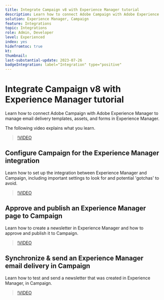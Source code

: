 ```yaml
---
title: Integrate Campaign v8 with Experience Manager tutorial
description: Learn how to connect Adobe Campaign with Adobe Experience Manager to manage email delivery templates, assets, and forms in Experience Manager.
solution: Experience Manager, Campaign
feature: Integrations
topic: Integrations
role: Admin, Developer
level: Experienced
index: yes
hidefromtoc: true
kt:
thumbnail:
last-substantial-update: 2023-07-26
badgeIntegration: label="Integration" type="positive"
---
```


# Integrate Campaign v8 with Experience Manager tutorial

Learn how to connect Adobe Campaign with Adobe Experience Manager to manage email delivery templates, assets, and forms in Experience Manager.

The following video explains what you learn.

>[!VIDEO](https://video.tv.adobe.com/v/340319?quality=12&learn=on)

## Configure Campaign for the Experience Manager integration

Learn how to set up the integration between Experience Manager and Campaign, including important settings to look for and potential 'gotchas' to avoid.

>[!VIDEO](https://video.tv.adobe.com/v/340121?quality=12&learn=on)

## Approve and publish an Experience Manager page to Campaign

Learn how to create a newsletter in Experience Manager and how to approve and publish it to Campaign.

>[!VIDEO](https://video.tv.adobe.com/v/340678?quality=12&learn=on)

## Synchronize & send an Experience Manager email delivery in Campaign

Learn how to test and send a newsletter that was created in Experience Manager, in Campaign.

>[!VIDEO](https://video.tv.adobe.com/v/340151?quality=12&learn=on)
